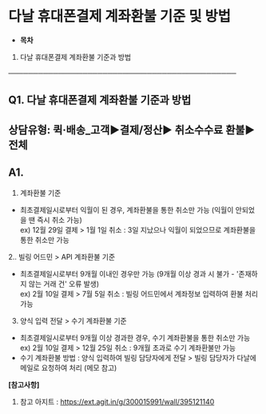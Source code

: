 # 다날 휴대폰결제 계좌환불 기준 및 방법

* **목차**

1. 다날 휴대폰결제 계좌환불 기준과 방법

──────────────────────────────────────────────

**Q1. 다날 휴대폰결제 계좌환불 기준과 방법**
----------------------------

상담유형: 퀵·배송\_고객▶**결제/정산**▶ 취소수수료 환불▶전체
-------------------------------------

**A1.**
-------

1. 계좌환불 기준  
- 최초결제일시로부터 익월이 된 경우, 계좌환불을 통한 취소만 가능 (익월이 안되었을 땐 즉시 취소 가능)  
ex) 12월 29일 결제 > 1월 1일 취소 : 3일 지났으나 익월이 되었으므로 계좌환불을 통한 취소만 가능

2.. 빌링 어드민 > API 계좌환불 기준  
- 최초결제일시로부터 9개월 이내인 경우만 가능 (9개월 이상 경과 시 불가 - '존재하지 않는 거래 건' 오류 발생)  
ex) 2월 10일 결제 > 7월 5일 취소 : 빌링 어드민에서 계좌정보 입력하여 환불 처리 가능

3. 양식 입력 전달 > 수기 계좌환불 기준  
- 최초결제일시로부터 9개월 이상 경과한 경우, 수기 계좌환불을 통한 취소만 가능  
ex) 2월 10일 결제 > 12월 25일 취소 : 9개월 초과로 수기 계좌환불만 가능  
- 수기 계좌환불 방법 : 양식 입력하여 빌링 담당자에게 전달 > 빌링 담당자가 다날에 메일로 요청하여 처리 (메모 참고)

**[참고사항]**

1) 참고 아지트 : https://ext.agit.in/g/300015991/wall/395121140